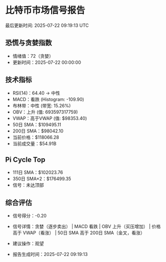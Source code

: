 # 比特币市场信号报告

最后更新时间: 2025-07-22 09:19:13 UTC

## 恐慌与贪婪指数
- 情绪值：72（贪婪）
- 更新时间：2025-07-22 00:00:00

## 技术指标
- RSI(14)：64.40 → 中性
- MACD：看跌 (Histogram: -109.90)
- 布林带：中性 (带宽: 15.26%)
- OBV：上升 (值: 693597317759)
- VWAP：高于VWAP (值: $98353.40)
- 50日 SMA：$109495.11
- 200日 SMA：$98042.10
- 当前价格：$118066.28
- 当前成交量：$54.91B

## Pi Cycle Top
- 111日 SMA：$102023.76
- 350日 SMA×2：$176499.35
- 信号：未达顶部

## 综合评估
- 信号得分：-0.20
- 信号详情：贪婪（逐步卖出） | MACD 看跌 | OBV 上升（买压增加） | 价格高于 VWAP（看涨） | 50日 SMA 高于 200日 SMA（金叉，看涨）
- 建议操作：观望

- 报告生成时间：2025-07-22 09:19:13